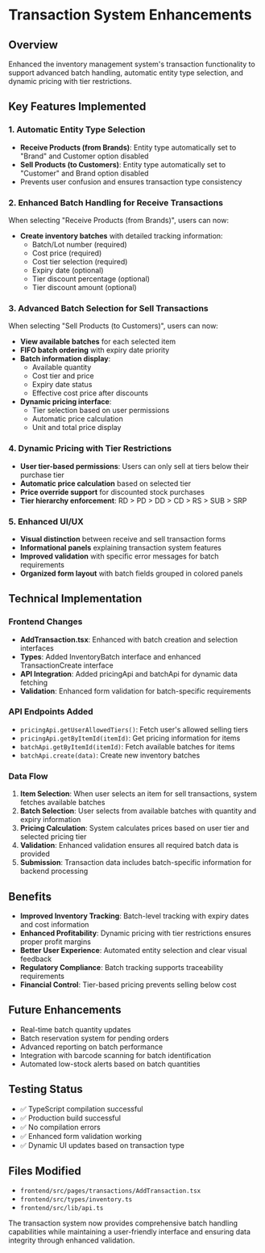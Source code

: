 # Transaction System Enhancements

## Overview
Enhanced the inventory management system's transaction functionality to support advanced batch handling, automatic entity type selection, and dynamic pricing with tier restrictions.

## Key Features Implemented

### 1. Automatic Entity Type Selection
- **Receive Products (from Brands)**: Entity type automatically set to "Brand" and Customer option disabled
- **Sell Products (to Customers)**: Entity type automatically set to "Customer" and Brand option disabled
- Prevents user confusion and ensures transaction type consistency

### 2. Enhanced Batch Handling for Receive Transactions
When selecting "Receive Products (from Brands)", users can now:
- **Create inventory batches** with detailed tracking information:
  - Batch/Lot number (required)
  - Cost price (required)
  - Cost tier selection (required)
  - Expiry date (optional)
  - Tier discount percentage (optional)
  - Tier discount amount (optional)

### 3. Advanced Batch Selection for Sell Transactions
When selecting "Sell Products (to Customers)", users can now:
- **View available batches** for each selected item
- **FIFO batch ordering** with expiry date priority
- **Batch information display**:
  - Available quantity
  - Cost tier and price
  - Expiry date status
  - Effective cost price after discounts
- **Dynamic pricing interface**:
  - Tier selection based on user permissions
  - Automatic price calculation
  - Unit and total price display

### 4. Dynamic Pricing with Tier Restrictions
- **User tier-based permissions**: Users can only sell at tiers below their purchase tier
- **Automatic price calculation** based on selected tier
- **Price override support** for discounted stock purchases
- **Tier hierarchy enforcement**: RD > PD > DD > CD > RS > SUB > SRP

### 5. Enhanced UI/UX
- **Visual distinction** between receive and sell transaction forms
- **Informational panels** explaining transaction system features
- **Improved validation** with specific error messages for batch requirements
- **Organized form layout** with batch fields grouped in colored panels

## Technical Implementation

### Frontend Changes
- **AddTransaction.tsx**: Enhanced with batch creation and selection interfaces
- **Types**: Added InventoryBatch interface and enhanced TransactionCreate interface
- **API Integration**: Added pricingApi and batchApi for dynamic data fetching
- **Validation**: Enhanced form validation for batch-specific requirements

### API Endpoints Added
- `pricingApi.getUserAllowedTiers()`: Fetch user's allowed selling tiers
- `pricingApi.getByItemId(itemId)`: Get pricing information for items
- `batchApi.getByItemId(itemId)`: Fetch available batches for items
- `batchApi.create(data)`: Create new inventory batches

### Data Flow
1. **Item Selection**: When user selects an item for sell transactions, system fetches available batches
2. **Batch Selection**: User selects from available batches with quantity and expiry information
3. **Pricing Calculation**: System calculates prices based on user tier and selected pricing tier
4. **Validation**: Enhanced validation ensures all required batch data is provided
5. **Submission**: Transaction data includes batch-specific information for backend processing

## Benefits
- **Improved Inventory Tracking**: Batch-level tracking with expiry dates and cost information
- **Enhanced Profitability**: Dynamic pricing with tier restrictions ensures proper profit margins
- **Better User Experience**: Automated entity selection and clear visual feedback
- **Regulatory Compliance**: Batch tracking supports traceability requirements
- **Financial Control**: Tier-based pricing prevents selling below cost

## Future Enhancements
- Real-time batch quantity updates
- Batch reservation system for pending orders
- Advanced reporting on batch performance
- Integration with barcode scanning for batch identification
- Automated low-stock alerts based on batch quantities

## Testing Status
- ✅ TypeScript compilation successful
- ✅ Production build successful
- ✅ No compilation errors
- ✅ Enhanced form validation working
- ✅ Dynamic UI updates based on transaction type

## Files Modified
- `frontend/src/pages/transactions/AddTransaction.tsx`
- `frontend/src/types/inventory.ts` 
- `frontend/src/lib/api.ts`

The transaction system now provides comprehensive batch handling capabilities while maintaining a user-friendly interface and ensuring data integrity through enhanced validation.
